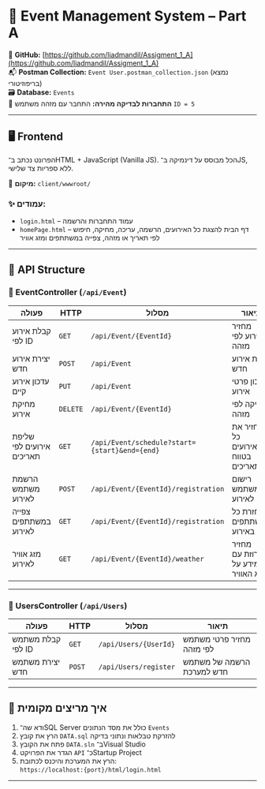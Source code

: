 # 🎉 Event Management System – Part A

🔗 **GitHub:** [https://github.com/liadmandil/Assigment_1_A](https://github.com/liadmandil/Assigment_1_A)  
📬 **Postman Collection:** `Event User.postman_collection.json` (נמצא בריפוזיטורי)  
🗃️ **Database:** `Events`  
🧪 **התחברות לבדיקה מהירה:** התחבר עם מזהה משתמש `ID = 5`

---

## 🖥️ Frontend

הפרונט נכתב ב־HTML + JavaScript (Vanilla JS). הכל מבוסס על דינמיקה ב־JS, ללא ספריות צד שלישי.

📂 **מיקום:** `client/wwwroot/`

### ✨ עמודים:
- `login.html` – עמוד התחברות והרשמה  
- `homePage.html` – דף הבית להצגת כל האירועים, הרשמה, עריכה, מחיקה, חיפוש לפי תאריך או מזהה, צפייה במשתתפים ומזג אוויר

---

## 🧩 API Structure

### 🔹 EventController (`/api/Event`)

| פעולה                     | HTTP   | מסלול                                                              | תיאור                                 |
|---------------------------|--------|--------------------------------------------------------------------|---------------------------------------|
| קבלת אירוע לפי ID        | `GET`  | `/api/Event/{EventId}`                                            | מחזיר אירוע לפי מזהה                 |
| יצירת אירוע חדש          | `POST` | `/api/Event`                                                      | יצירת אירוע חדש                      |
| עדכון אירוע קיים         | `PUT`  | `/api/Event`                                                      | עדכון פרטי אירוע                     |
| מחיקת אירוע              | `DELETE`| `/api/Event/{EventId}`                                           | מחיקה לפי מזהה                       |
| שליפת אירועים לפי תאריכים| `GET`  | `/api/Event/schedule?start={start}&end={end}`                     | מחזיר את כל האירועים בטווח תאריכים   |
| הרשמת משתמש לאירוע       | `POST` | `/api/Event/{EventId}/registration`                               | רישום משתמש לאירוע                   |
| צפייה במשתתפים לאירוע    | `GET`  | `/api/Event/{EventId}/registration`                               | החזרת כל המשתתפים באירוע             |
| מזג אוויר לאירוע         | `GET`  | `/api/Event/{EventId}/weather`                                    | מחזיר מחרוזת עם מידע על מזג האוויר   |

---

### 🔹 UsersController (`/api/Users`)

| פעולה              | HTTP   | מסלול                    | תיאור                         |
|--------------------|--------|---------------------------|-------------------------------|
| קבלת משתמש לפי ID | `GET`  | `/api/Users/{UserId}`     | מחזיר פרטי משתמש לפי מזהה    |
| יצירת משתמש חדש   | `POST` | `/api/Users/register`     | הרשמה של משתמש חדש למערכת    |

---

## 🚀 איך מריצים מקומית

1. ודא שה־SQL Server כולל את מסד הנתונים `Events`
2. הרץ את קובץ `DATA.sql` להזרקת טבלאות ונתוני בדיקה
3. פתח את הקובץ `DATA.sln` ב־Visual Studio
4. הגדר את הפרויקט `API` כ־Startup Project
5. הרץ את המערכת והיכנס לכתובת:  
   `https://localhost:{port}/html/login.html`

---

